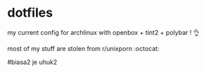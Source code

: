 # dotfiles

my current config for archlinux with openbox + tint2 + polybar ! :ok_hand:

most of my stuff are stolen from r/unixporn :octocat:

#biasa2 je uhuk2
